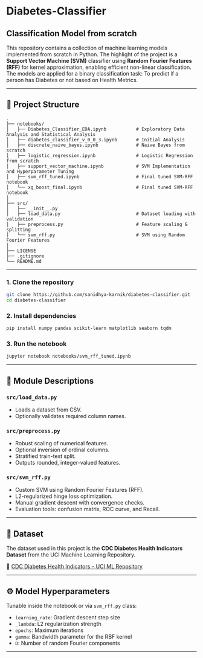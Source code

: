 # Diabetes-Classifier
## Classification Model from scratch

This repository contains a collection of machine learning models implemented from scratch in Python. The highlight of the project is a **Support Vector Machine (SVM)** classifier using **Random Fourier Features (RFF)** for kernel approximation, enabling efficient non-linear classification. The models are applied for a binary classification task: To predict if a person has Diabetes or not based on Health Metrics.

---

## 📁 Project Structure

```
.
├── notebooks/
│   ├── Diabetes_Classifier_EDA.ipynb           # Exploratory Data Analysis and Statistical Analysis
│   ├── diabetes_classifier_v_0_0_3.ipynb       # Initial Analysis
│   ├── discrete_naive_bayes.ipynb              # Naive Bayes from scratch
│   ├── logistic_regression.ipynb               # Logistic Regression from scratch
│   ├── support_vector_machine.ipynb            # SVM Implementation and Hyperparameter Tuning
│   ├── svm_rff_tuned.ipynb                     # Final tuned SVM-RFF notebook
│   └── xg_boost_final.ipynb                    # Final tuned SVM-RFF notebook
│
├── src/
│   ├── __init__.py
│   ├── load_data.py                            # Dataset loading with validation
│   ├── preprocess.py                           # Feature scaling & splitting
│   └── svm_rff.py                              # SVM using Random Fourier Features
│
├── LICENSE
├── .gitignore
└── README.md
```

---

### 1. Clone the repository
```bash
git clone https://github.com/sanidhya-karnik/diabetes-classifier.git
cd diabetes-classifier
```

### 2. Install dependencies
```bash
pip install numpy pandas scikit-learn matplotlib seaborn tqdm
```

### 3. Run the notebook
```bash
jupyter notebook notebooks/svm_rff_tuned.ipynb
```

---

## 🧩 Module Descriptions

### `src/load_data.py`
- Loads a dataset from CSV.
- Optionally validates required column names.

### `src/preprocess.py`
- Robust scaling of numerical features.
- Optional inversion of ordinal columns.
- Stratified train-test split.
- Outputs rounded, integer-valued features.

### `src/svm_rff.py`
- Custom SVM using Random Fourier Features (RFF).
- L2-regularized hinge loss optimization.
- Manual gradient descent with convergence checks.
- Evaluation tools: confusion matrix, ROC curve, and Recall.


---

## 📂 Dataset

The dataset used in this project is the **CDC Diabetes Health Indicators Dataset** from the UCI Machine Learning Repository.

📎 [CDC Diabetes Health Indicators – UCI ML Repository](https://archive.ics.uci.edu/dataset/891/cdc+diabetes+health+indicators)

---

## ⚙️ Model Hyperparameters

Tunable inside the notebook or via `svm_rff.py` class:
- `learning_rate`: Gradient descent step size
- `_lambda`: L2 regularization strength
- `epochs`: Maximum iterations
- `gamma`: Bandwidth parameter for the RBF kernel
- `D`: Number of random Fourier components

---
